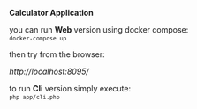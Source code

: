 **Calculator Application**

you can run **Web** version using docker compose:
<code> 
`docker-compose up`
</code>

then try from the browser:

_http://localhost:8095/_

to run **Cli** version simply execute:
<code> 
`php app/cli.php`
</code>
